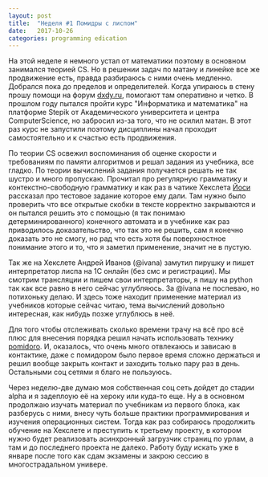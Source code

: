 ```yaml
---
layout: post
title:  "Неделя #1 Помидры с лиспом"
date:   2017-10-26
categories: programming edication
---
```

На этой неделе я немного устал от математики поэтому в основном занимался теорией CS. Но в решении задач по матану и линейке все же продвижение есть, правда разбираюсь с ними очень медленно. Добрался пока до пределов и определителей. Когда упираюсь в  стену прошу помощи на форум [dxdy.ru](dxdy.ru), помогают там оперативно и четко. В прошлом году пытался пройти курс "Информатика и математика" на платформе Stepik от Академического университета и центра ComputerScience, но забросил из-за того, что не осилил матан. В этот раз курс не запустили поэтому дисциплины начал проходит самостоятельно и к счастью есть продвижения. 

По теории CS освежил воспоминания об оценке скорости и требованиям по памяти алгоритмов и решал задания из учебника, все гладко. По теории вычислений задания получается решать не так шустро и много пропускаю. Прочитал про регулярную грамматику и контекстно-свободную грамматику и как раз в чатике Хекслета [Йоси](https://joisadler.me/) рассказал про тестовое задание которое ему дали. Там нужно было проверить что все открытые скобки в тексте корректно закрываются и он пытался решить это с помощью (я так понимаю детерминированного) конечного автомата и в учебнике как раз приводилось доказательство, что так это не решить, сам я конечно доказать это не смогу, но рад что есть хотя бы поверхностное понимание этого и то, что я заметил применение, значит не в пустую.

Так же на Хекслете Андрей Иванов (@ivana) замутил пирушку и пишет интерпретатор лиспа на 1С онлайн (без смс и регистрации). Мы смотрим трансляции и пишем свои интерпретаторы, я пишу на python так как все равно в него сейчас углубляюсь. За @ivana не поспеваю, но потихоньку делаю. И здесь тоже находит применение материал из учебников которые сейчас читаю, тема вычислений довольно интересная, как нибудь позже углублюсь в неё.

Для того чтобы отслеживать сколько времени трачу на всё про всё плюс для внесения порядка решил начать использовать технику [pomidoro](https://ru.wikipedia.org/wiki/%D0%9F%D0%BE%D0%BC%D0%B8%D0%B4%D0%BE%D1%80_(%D0%BC%D0%B5%D1%82%D0%BE%D0%B4)). И, оказалось, что очень много отвлекаюсь и зависаю в контактике, даже с помидором было первое время сложно держаться и решил вообще закрыть контакт и заходить только пару раз в день. Остальными соц сетями я благо не пользуюсь.

Через неделю-две думаю моя собственная соц сеть дойдет до стадии alpha и я задеплоую её на хероку или куда-то еще. Ну а в основном продолжаю изучать материал по учебникам из первого блока, как разберусь с ними, внесу чуть больше практики программирования и изучения операционных систем. Тогда как раз собираюсь продолжить обучение на Хекслете и преступить к третьему проекту, в котором нужно будет реализовать асинхронный загрузчик страниц по урлам, а там и до последнего проекта не далеко. Работу буду искать уже в январе после того как сдам экзамены и закрою сессию в многострадальном универе.